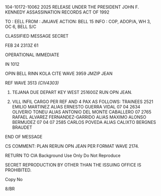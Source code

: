 104-10172-10062 2025 RELEASE UNDER THE PRESIDENT JOHN F. KENNEDY ASSASSINATION RECORDS ACT OF 1992

TO : EELL
FROM : JMJAVE
ACTION: BELL 15
INFO : COP, ADOP/A, WH 3, OC 6, BELL S/C

CLASSIFIED MESSAGE
SECRET

FEB 24 2313Z 61

OPERATIONAL IMMEDIATE

IN 1012

OPIN BELL RINN KOLA CITE WAVE 3959
JMZIP JEAN

REF WAVE 3513 *(CIV4303)*

1. TEJANA DUE DEPART KEY WEST 251600Z RUN OPN JEAN.

2. VILL INFIL CARGO PER REF AND 4 PAX AS FOLLOWS:
TRAINEES 2521 EMILIO MARTINEZ ALIAS ERNESTO GUERRA VIDAL 07
04
2634 OLIVERIO TONEU ALIAS ANTONIO DEL MONTE CABALLERO 07
2765 RAFAEL ALVAREZ FERNANDEZ-GARRIDO ALIAS MAXIMO
ALONSO BERMUDEZ 07
04
07
2585 CARLOS POVEDA ALIAS CALIXTO BERGNES BRAUDET

END OF MESSAGE

CS COMMENT: PLAN RERUN OPN JEAN PER FORMAT WAVE 2174.

RETURN TO CIA
Background Use Only
Do Not Reproduce

SECRET
REPRODUCTION BY OTHER THAN THE ISSUING OFFICE IS PROHIBITED.

Copy No

8/BR
